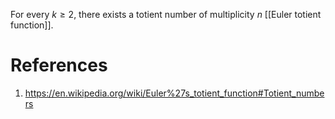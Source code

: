 For every $k\geq 2$, there exists a totient number of multiplicity $n$ [[Euler totient function]].

# References
1. https://en.wikipedia.org/wiki/Euler%27s_totient_function#Totient_numbers